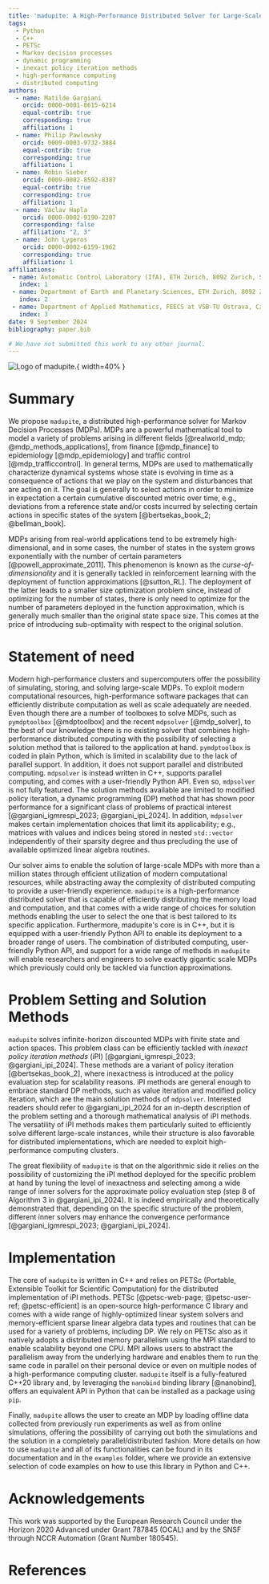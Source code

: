 ```yaml
---
title: 'madupite: A High-Performance Distributed Solver for Large-Scale Markov Decision Processes'
tags:
  - Python
  - C++
  - PETSc
  - Markov decision processes
  - dynamic programming
  - inexact policy iteration methods
  - high-performance computing
  - distributed computing
authors:
  - name: Matilde Gargiani
    orcid: 0000-0001-8615-6214
    equal-contrib: true
    corresponding: true 
    affiliation: 1
  - name: Philip Pawlowsky
    orcid: 0009-0003-9732-3884
    equal-contrib: true 
    corresponding: true
    affiliation: 1
  - name: Robin Sieber
    orcid: 0009-0002-8592-8387
    equal-contrib: true
    corresponding: true
    affiliation: 1
  - name: Václav Hapla
    orcid: 0000-0002-9190-2207
    corresponding: false
    affiliation: "2, 3"
  - name: John Lygeros
    orcid: 0000-0002-6159-1962
    corresponding: true
    affiliation: 1
affiliations:
 - name: Automatic Control Laboratory (IfA), ETH Zurich, 8092 Zurich, Switzerland 
   index: 1
 - name: Department of Earth and Planetary Sciences, ETH Zurich, 8092 Zurich, Switzerland 
   index: 2
 - name: Department of Applied Mathematics, FEECS at VSB-TU Ostrava, Czechia 
   index: 3
date: 9 September 2024
bibliography: paper.bib

# We have not submitted this work to any other journal.
---
```


![Logo of `madupite`.](madupite_logo.png){ width=40% }

# Summary

We propose `madupite`, a distributed high-performance solver for Markov Decision Processes (MDPs).
MDPs are a powerful mathematical tool to model a variety of problems arising in different fields [@realworld_mdp; @mdp_methods_applications], from finance [@mdp_finance] to epidemiology [@mdp_epidemiology] and traffic control [@mdp_trafficcontrol]. In general terms, MDPs are used to mathematically characterize dynamical systems whose state is evolving in time as a consequence of actions that we play on the system and disturbances that are acting on it. The goal is generally to select actions in order to minimize in expectation a certain cumulative discounted metric over time, e.g., deviations from a reference state and/or costs incurred by selecting certain actions in specific states of the system [@bertsekas_book_2; @bellman_book]. 

MDPs arising from real-world applications tend to be extremely high-dimensional, and in some cases, the number of states in the system grows exponentially with the number of certain parameters [@powell_approximate_2011]. This phenomenon is known as the *curse-of-dimensionality*  and it is generally tackled in reinforcement learning with the deployment of function approximations [@sutton_RL]. The deployment of the latter leads to a smaller size optimization problem since, instead of optimizing for the number of states, there is only need to optimize for the number of parameters deployed in the function approximation, which is generally much smaller than the original state space size. This comes at the price of introducing sub-optimality with respect to the original solution. 

# Statement of need

Modern high-performance clusters and supercomputers offer the possibility of simulating, storing, and solving large-scale MDPs. To exploit modern computational resources, high-performance software packages that can efficiently distribute computation as well as scale adequately are needed. Even though there are a number of toolboxes to solve MDPs, such as `pymdptoolbox` [@mdptoolbox] and the recent `mdpsolver` [@mdp_solver], to the best of our knowledge there is no existing solver that combines high-performance distributed computing with the possibility of selecting a solution method that is tailored to the application at hand. `pymdptoolbox` is coded in plain Python, which is limited in scalability due to the lack of parallel support. In addition, it does not support parallel and distributed computing. `mdpsolver` is instead written in C++, supports parallel computing, and comes with a user-friendly Python API. Even so, `mdpsolver` is not fully featured. The solution methods available are limited to modified policy iteration, a dynamic programming (DP) method that has shown poor performance for a significant class of problems of practical interest [@gargiani_igmrespi_2023; @gargiani_ipi_2024]. In addition, `mdpsolver` makes certain implementation choices that limit its applicability; e.g., matrices with values and indices being stored in nested `std::vector` independently of their sparsity degree and thus precluding the use of available optimized linear algebra routines.

Our solver aims to enable the solution of large-scale MDPs with more than a million states through efficient utilization of modern computational resources, while abstracting away the complexity of distributed computing to provide a user-friendly experience. `madupite` is a high-performance distributed solver that is capable of efficiently distributing the memory load and computation, and that comes with a wide range of choices for solution methods enabling the user to select the one that is best tailored to its specific application. Furthermore, madupite's core is in C++, but it is equipped with a user-friendly Python API to enable its deployment to a broader range of users.
The combination of distributed computing, user-friendly Python API, and support for a wide range of methods in `madupite` will enable researchers and engineers to solve exactly gigantic scale MDPs which previously could only be tackled via function approximations.

# Problem Setting and Solution Methods

`madupite` solves infinite-horizon discounted MDPs with finite state and action spaces. This problem class can be efficiently tackled with *inexact policy iteration methods* (iPI) [@gargiani_igmrespi_2023; @gargiani_ipi_2024]. These methods are a variant of policy iteration [@bertsekas_book_2], where inexactness is introduced at the policy evaluation step for scalability reasons. iPI methods are general enough to embrace standard DP methods, such as value iteration and modified policy iteration, which are the main solution methods of `mdpsolver`. Interested readers should refer to @gargiani_ipi_2024 for an in-depth description of the problem setting and a thorough mathematical analysis of iPI methods. The versatility of iPI methods makes them particularly suited to efficiently solve different large-scale instances, while their structure is also favorable for distributed implementations, which are needed to exploit high-performance computing clusters.

The great flexibility of `madupite` is that on the algorithmic side it relies on the possibility of customizing the iPI method deployed for the specific problem at hand by tuning the level of inexactness and selecting among a wide range of inner solvers for the approximate policy evaluation step (step 8 of Algorithm 3 in @gargiani_ipi_2024). It is indeed empirically and theoretically demonstrated that, depending on the specific structure of the problem, different inner solvers may enhance the convergence performance [@gargiani_igmrespi_2023; @gargiani_ipi_2024].   

# Implementation 

The core of `madupite` is written in C++ and relies on PETSc (Portable, Extensible Toolkit for Scientific Computation) for the distributed implementation of iPI methods. PETSc [@petsc-web-page; @petsc-user-ref; @petsc-efficient] is an open-source high-performance C library and comes with a wide range of highly-optimized linear system solvers and memory-efficient sparse linear algebra data types and routines that can be used for a variety of problems, including DP. We rely on PETSc also as it natively adopts a distributed memory parallelism using the MPI standard to enable scalability beyond one CPU. MPI allows users to abstract the parallelism away from the underlying hardware and enables them to run the same code in parallel on their personal device or even on multiple nodes of a high-performance computing cluster. `madupite` itself is a fully-featured C++20 library and, by leveraging the `nanobind` binding library [@nanobind], offers an equivalent API in Python that can be installed as a package using `pip`.

Finally, `madupite` allows the user to create an MDP by loading offline data collected from previously run experiments as well as from online simulations, offering the possibility of carrying out both the simulations and the solution in a completely parallel/distributed fashion. More details on how to use `madupite` and all of its functionalities can be found in its documentation and in the `examples` folder, where we provide an extensive selection of code examples on how to use this library in Python and C++.

# Acknowledgements

This work was supported by the European Research Council under the Horizon 2020 Advanced under Grant 787845 (OCAL) and by the SNSF through NCCR Automation (Grant Number 180545).

# References
